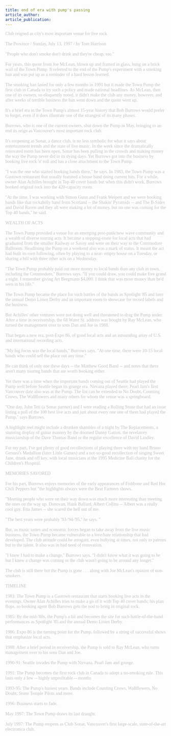 ```yaml
---
title: end of era with pump's passing
article_author: 
article_publication: 
---
```

<span style="color: #c0c0c0"><span style="font-family: 'book antiqua', palatino">Club reigned as city's most important venue for live rock<br /><br />The Province / Sunday, July 13, 1997 / by Tom Harrison<br /><br />&quot;People who don't smoke don't drink and they're cheap, too.''<br /><br />For years, this quote from Joe McLean, blown up and framed in glass, hung on a brick wall of the Town Pump. It referred to the end of the Pump's experiment with a smoking ban and was put up as a reminder of a hard lesson learned.<br /><br />The smoking ban lasted for only a few months in 1991 but it made the Town Pump the first club in Canada to try such a policy and made national headlines. As McLean, then one of its owners, so eloquently noted, it didn't make the club any money, however, and after weeks of terrible business the ban went down and the quote went up.<br /><br />It's a brief era in the Town Pump's almost 15-year history that Bob Burrows would prefer to forget, even if it does illustrate one of the strangest of its many phases.<br /><br />Burrows, who is one of the current owners, shut down the Pump in May, bringing to an end its reign as Vancouver's most important rock club.<br /><br />It's reopening as Sonar, a dance club, is no less symbolic for what it says about entertainment trends and the state of live music. In the week since the dramatically renovated room has been open, Sonar has been pulling in the crowds and making money the way the Pump never did in its dying days. Yet Burrows got into the business by booking live rock 'n' roll and has a close attachment to the Town Pump.<br /><br />&quot;I was the one who started booking bands there,'' he says. In 1983, the Town Pump was a Gastown restaurant that usually featured a house band doing current hits. For a while, owner Alan Achilles brought in Top 40 cover bands but when this didn't work, Burrows booked original rock into the 420-capacity room.<br /><br />&quot;At the time, I was working with Simon Gunn and Frank Weipert and we were booking bands like that rockabilly band from Scotland -- the Shakin' Pyramids -- and The B-Sides and David Raven and they all were making a lot of money, but no one was coming for the Top 40 bands,'' he said.<br /><br />WEALTH OF ACTS<br /><br />The Town Pump provided a venue for an emerging post-punk/new wave community and a wealth of diverse touring acts. It became a stepping-stone for local acts that had graduated from the smaller Railway or Savoy and were on their way to the Commodore Ballroom. Headlining the Pump on a weekend also was a mark of status. It meant the act had built its own following, often by playing to a near- empty house on a Tuesday, or sharing a bill with three other acts on a Wednesday.<br /><br />&quot;The Town Pump probably paid out more money to local bands than any club in town, including the Commodore,'' Burrows says. &quot;If you could draw, you could make five grand a night. I remember giving Art Bergmann $4,000. I think that was more money than he'd seen in his life.''<br /><br />The Town Pump became the place for such battles of the bands as Spotlight '85 and later the annual Demo Listen Derby and an important room to showcase for record labels and the business.<br /><br />But Achilles' other ventures were not doing well and threatened to drag the Pump under. After a time in receivership, the 68 Water St. address was bought by Ray McLean, who turned the management over to sons Dan and Joe in 1988.<br /><br />That began a new era, post-Expo 86, of good local acts and an astounding array of U.S. and international recording acts.<br /><br />&quot;My big focus was the local bands,'' Burrows says. &quot;At one time, there were 10-15 local bands who could sell the place out any time.''<br /><br />He can think of only one these days -- the Matthew Good Band -- and notes that there aren't many touring bands that are worth booking either.<br /><br />Yet there was a time when the important bands coming out of Seattle had played the Pump well before Seattle began its grunge era. Nirvana played there; Pearl Jam's first Vancouver date also was at the Pump. The list can be extended to No Doubt, Counting Crows, The Wallflowers and many others for whom the venue was a springboard.<br /><br />&quot;One day, John Teti (a Sonar partner) and I were reading a Rolling Stone that had an issue listing a poll of the 100 best live acts and just about every one one of them had played the Pump,'' says Burrows.<br /><br />A highlight reel might include a drunken shambles of a night by The Replacements, a stunning display of guitar mastery by the doomed Danny Gatton, the revelatory musicianship of the Dave Thomas Band or the regular excellence of David Lindley.<br /><br />For my part, I've got plenty of good recollections of playing there with my band Bruno Gerussi's Medallion (later Little Games) and a not-so-good recollection of singing Sweet Jane, drunk and off key, with local musicians at the 1995 Medicine Ball charity for the Children's Hospital.<br /><br />MEMORIES SAVORED<br /><br />For his part, Burrows enjoys memories of the early appearances of Fishbone and Red Hot Chili Peppers but &quot;the highlights always were the Beat Farmers shows.<br /><br />&quot;Meeting people who were on their way down was much more interesting than meeting the ones on the way up. Donovan, Hank Ballard, Albert Collins -- Albert was a really cool guy. Etta James -- she scared the hell out of me.<br /><br />&quot;The best years were probably '93-'94-'95,'' he says. &quot;<br /><br />But, as music tastes and economic forces began to take away from the live music business, the Town Pump became vulnerable to a love/hate relationship that had developed. The club attitude could be arrogant, even bullying at times, not only to patrons but to the talent. It also was in bad need of renovation.<br /><br />&quot;I knew I had to make a change,'' Burrows says. &quot;I didn't know what it was going to be but I knew a change was coming or the club wasn't going to be around any longer.''<br /><br />The club is still there but the Pump is gone . . . along with Joe McLean's opinion of non-smokers.<br /><br />TIMELINE<br /><br />1983: The Town Pump is a Gastown restaurant that starts booking live acts in the evenings. Owner Alan Achilles tries to make a go of it with Top 40 cover bands; his plan flops, so booking agent Bob Burrows gets the nod to bring in original rock.<br /><br />1985: By the mid-'80s, the Pump's a hit and becomes the site for such battle-of-the-band performances as Spotlight '85 and the annual Demo Listen Derby.<br /><br />1986: Expo 86 is the turning point for the Pump, followed by a string of successful shows that emphasize local acts.<br /><br />1988: After a brief period in receivership, the Pump is sold to Ray McLean, who turns management over to his sons Dan and Joe.<br /><br />1990-91: Seattle invades the Pump with Nirvana, Pearl Jam and grunge.<br /><br />1991: The Pump becomes the first rock club in Canada to adopt a no-smoking rule. This lasts only a few -- highly unprofitable -- months<br /><br />1993-95: The Pump's busiest years. Bands include Counting Crows, Wallflowers, No Doubt, Stone Temple Pilots and more.<br /><br />1996: Business starts to fade.<br /><br />May 1997: The Town Pump draws its last draught.<br /><br />July 1997: The Pump reopens as Club Sonar, Vancouver's first large-scale, state-of-the-art electronica club.<br /></span></span>
